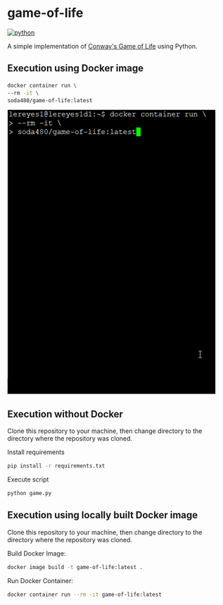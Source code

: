 # game-of-life
[![python](https://img.shields.io/badge/python-3.9-teal)](https://www.python.org/downloads/)

A simple implementation of [Conway's Game of Life](https://en.wikipedia.org/wiki/Conway%27s_Game_of_Life ) using Python.

## Execution using Docker image
```bash
docker container run \
--rm -it \
soda480/game-of-life:latest
```
![example](https://raw.githubusercontent.com/soda480/game-of-life/main/docs/images/execution.gif)

## Execution without Docker
Clone this repository to your machine, then change directory to the directory where the repository was cloned.

Install requirements
```bash
pip install -r requirements.txt
```

Execute script
```bash
python game.py
```

## Execution using locally built Docker image
Clone this repository to your machine, then change directory to the directory where the repository was cloned.

Build Docker Image:
```bash
docker image build -t game-of-life:latest .
```

Run Docker Container:
```bash
docker container run --rm -it game-of-life:latest
```
